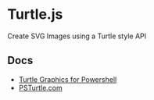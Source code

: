 # Turtle.js

Create SVG Images using a Turtle style API

## Docs

- [Turtle Graphics for Powershell](https://github.com/PowerShellWeb/Turtle)
- [PSTurtle.com](https://psturtle.com/)
